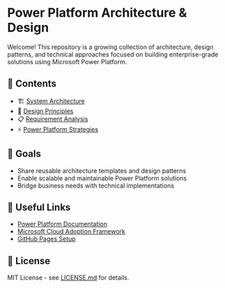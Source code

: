 # Power Platform Architecture & Design

Welcome! This repository is a growing collection of architecture, design patterns, and technical approaches focused on building enterprise-grade solutions using Microsoft Power Platform.

## 📘 Contents

- 🏗️ [System Architecture](docs/architecture/)
- 🎨 [Design Principles](docs/design/)
- 📋 [Requirement Analysis](docs/requirements/)
- ⚡ [Power Platform Strategies](docs/power-platform/)

## 🧭 Goals

- Share reusable architecture templates and design patterns
- Enable scalable and maintainable Power Platform solutions
- Bridge business needs with technical implementations

## 🔗 Useful Links

- [Power Platform Documentation](https://learn.microsoft.com/en-us/power-platform/)
- [Microsoft Cloud Adoption Framework](https://learn.microsoft.com/en-us/azure/cloud-adoption-framework/)
- [GitHub Pages Setup](https://pages.github.com/)

## 🪪 License

MIT License - see [LICENSE.md](LICENSE.md) for details.
